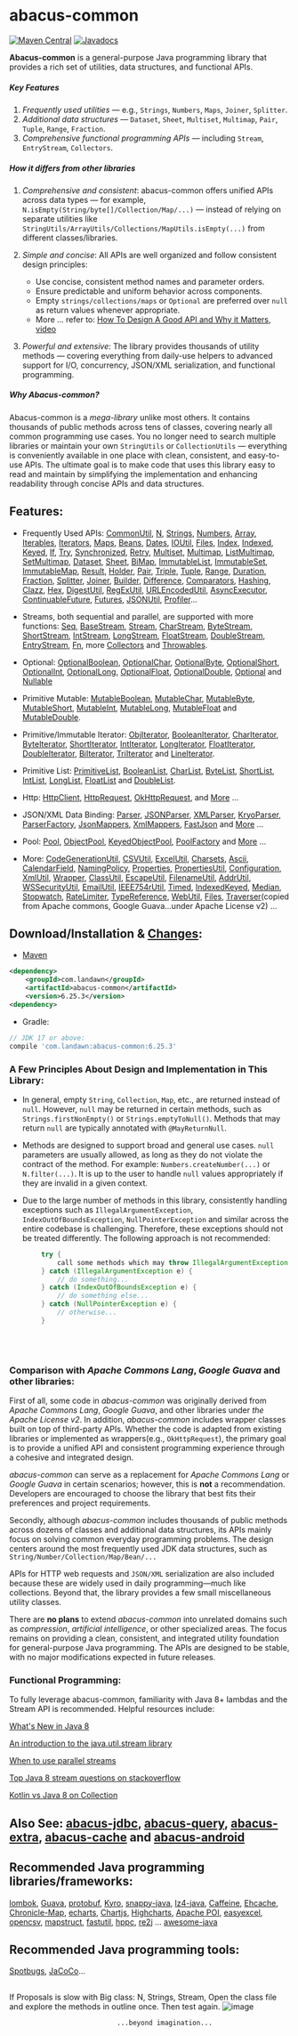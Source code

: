 # abacus-common
[![Maven Central](https://img.shields.io/maven-central/v/com.landawn/abacus-common.svg)](https://maven-badges.herokuapp.com/maven-central/com.landawn/abacus-common/)
[![Javadocs](https://img.shields.io/badge/javadoc-6.25.3-brightgreen.svg)](https://www.javadoc.io/doc/com.landawn/abacus-common/6.25.3/index.html)


**Abacus-common** is a general-purpose Java programming library that provides a rich set of utilities, data structures, and functional APIs.

##### Key Features

1. *Frequently used utilities* — e.g., `Strings`, `Numbers`, `Maps`, `Joiner`, `Splitter`.
2. *Additional data structures* — `Dataset`, `Sheet`, `Multiset`, `Multimap`, `Pair`, `Tuple`, `Range`, `Fraction`.
3. *Comprehensive functional programming APIs* — including `Stream`, `EntryStream`, `Collectors`.

##### How it differs from other libraries

1. *Comprehensive and consistent*:
   abacus-common offers unified APIs across data types — for example, `N.isEmpty(String/byte[]/Collection/Map/...)` — instead of relying on separate utilities like `StringUtils/ArrayUtils/Collections/MapUtils.isEmpty(...)` from different classes/libraries.

2. *Simple and concise*:
   All APIs are well organized and follow consistent design principles:
	* Use concise, consistent method names and parameter orders.
	* Ensure predictable and uniform behavior across components.
	* Empty `strings/collections/maps` or `Optional` are preferred over `null` as return values whenever appropriate.
	* More ... refer to: [How To Design A Good API and Why it Matters](https://static.googleusercontent.com/media/research.google.com/en//pubs/archive/32713.pdf), [video](https://www.youtube.com/watch?v=aAb7hSCtvGw)

3. *Powerful and extensive*:
   The library provides thousands of utility methods — covering everything from daily-use helpers to advanced support for I/O, concurrency, JSON/XML serialization, and functional programming.

##### Why Abacus-common?

Abacus-common is a *mega-library* unlike most others. It contains thousands of public methods across tens of classes, covering nearly all common programming use cases. You no longer need to search multiple libraries or maintain your own `StringUtils` or `CollectionUtils` — everything is conveniently available in one place with clean, consistent, and easy-to-use APIs. The ultimate goal is to make code that uses this library easy to read and maintain by simplifying the implementation and enhancing readability through concise APIs and data structures.

## Features:

* Frequently Used APIs: [CommonUtil](https://htmlpreview.github.io/?https://github.com/landawn/abacus-common/master/docs/CommonUtil_view.html), 
[N](https://htmlpreview.github.io/?https://github.com/landawn/abacus-common/master/docs/N_view.html), 
[Strings](https://htmlpreview.github.io/?https://github.com/landawn/abacus-common/master/docs/Strings_view.html), 
[Numbers](https://htmlpreview.github.io/?https://github.com/landawn/abacus-common/master/docs/Numbers_view.html), 
[Array](https://htmlpreview.github.io/?https://github.com/landawn/abacus-common/master/docs/Array_view.html), 
[Iterables](https://htmlpreview.github.io/?https://github.com/landawn/abacus-common/master/docs/Iterables_view.html), 
[Iterators](https://htmlpreview.github.io/?https://github.com/landawn/abacus-common/master/docs/Iterators_view.html), 
[Maps](https://htmlpreview.github.io/?https://github.com/landawn/abacus-common/master/docs/Maps_view.html), 
[Beans](https://htmlpreview.github.io/?https://github.com/landawn/abacus-common/master/docs/Beans_view.html), 
[Dates](https://htmlpreview.github.io/?https://github.com/landawn/abacus-common/master/docs/Dates_view.html), 
[IOUtil](https://htmlpreview.github.io/?https://github.com/landawn/abacus-common/master/docs/IOUtil_view.html), 
[Files](https://htmlpreview.github.io/?https://github.com/landawn/abacus-common/master/docs/Files_view.html), 
[Index](https://htmlpreview.github.io/?https://github.com/landawn/abacus-common/master/docs/Index_view.html), 
[Indexed](https://htmlpreview.github.io/?https://github.com/landawn/abacus-common/master/docs/Indexed_view.html), 
[Keyed](https://htmlpreview.github.io/?https://github.com/landawn/abacus-common/master/docs/Keyed_view.html), 
[If](https://htmlpreview.github.io/?https://github.com/landawn/abacus-common/master/docs/If_view.html), 
[Try](https://htmlpreview.github.io/?https://github.com/landawn/abacus-common/master/docs/Try_view.html), 
[Synchronized](https://htmlpreview.github.io/?https://github.com/landawn/abacus-common/master/docs/Synchronized_view.html), 
[Retry](https://htmlpreview.github.io/?https://github.com/landawn/abacus-common/master/docs/Retry_view.html), 
[Multiset](https://htmlpreview.github.io/?https://github.com/landawn/abacus-common/master/docs/Multiset_view.html), 
[Multimap](https://htmlpreview.github.io/?https://github.com/landawn/abacus-common/master/docs/Multimap_view.html), 
[ListMultimap](https://htmlpreview.github.io/?https://github.com/landawn/abacus-common/master/docs/ListMultimap_view.html), 
[SetMultimap](https://htmlpreview.github.io/?https://github.com/landawn/abacus-common/master/docs/SetMultimap_view.html), 
[Dataset](https://htmlpreview.github.io/?https://github.com/landawn/abacus-common/master/docs/Dataset_view.html), 
[Sheet](https://htmlpreview.github.io/?https://github.com/landawn/abacus-common/master/docs/Sheet_view.html), 
[BiMap](https://htmlpreview.github.io/?https://github.com/landawn/abacus-common/master/docs/BiMap_view.html), 
[ImmutableList](https://htmlpreview.github.io/?https://github.com/landawn/abacus-common/master/docs/ImmutableList_view.html), 
[ImmutableSet](https://htmlpreview.github.io/?https://github.com/landawn/abacus-common/master/docs/ImmutableSet_view.html), 
[ImmutableMap](https://htmlpreview.github.io/?https://github.com/landawn/abacus-common/master/docs/ImmutableMap_view.html), 
[Result](https://htmlpreview.github.io/?https://github.com/landawn/abacus-common/master/docs/Result_view.html), 
[Holder](https://htmlpreview.github.io/?https://github.com/landawn/abacus-common/master/docs/Holder_view.html), 
[Pair](https://htmlpreview.github.io/?https://github.com/landawn/abacus-common/master/docs/Pair_view.html), 
[Triple](https://htmlpreview.github.io/?https://github.com/landawn/abacus-common/master/docs/Triple_view.html), 
[Tuple](https://htmlpreview.github.io/?https://github.com/landawn/abacus-common/master/docs/Tuple_view.html), 
[Range](https://htmlpreview.github.io/?https://github.com/landawn/abacus-common/master/docs/Range_view.html), 
[Duration](https://htmlpreview.github.io/?https://github.com/landawn/abacus-common/master/docs/Duration_view.html), 
[Fraction](https://htmlpreview.github.io/?https://github.com/landawn/abacus-common/master/docs/Fraction_view.html), 
[Splitter](https://htmlpreview.github.io/?https://github.com/landawn/abacus-common/master/docs/Splitter_view.html), 
[Joiner](https://htmlpreview.github.io/?https://github.com/landawn/abacus-common/master/docs/Joiner_view.html), 
[Builder](https://htmlpreview.github.io/?https://github.com/landawn/abacus-common/master/docs/Builder_view.html), 
[Difference](https://htmlpreview.github.io/?https://github.com/landawn/abacus-common/master/docs/Difference_view.html), 
[Comparators](https://htmlpreview.github.io/?https://github.com/landawn/abacus-common/master/docs/Comparators_view.html), 
[Hashing](https://htmlpreview.github.io/?https://github.com/landawn/abacus-common/master/docs/Hashing_view.html), 
[Clazz](https://htmlpreview.github.io/?https://github.com/landawn/abacus-common/master/docs/Clazz_view.html), 
[Hex](https://htmlpreview.github.io/?https://github.com/landawn/abacus-common/master/docs/Hex_view.html), 
[DigestUtil](https://htmlpreview.github.io/?https://github.com/landawn/abacus-common/master/docs/DigestUtil_view.html), 
[RegExUtil](https://htmlpreview.github.io/?https://github.com/landawn/abacus-common/master/docs/RegExUtil_view.html), 
[URLEncodedUtil](https://htmlpreview.github.io/?https://github.com/landawn/abacus-common/master/docs/URLEncodedUtil_view.html), 
[AsyncExecutor](https://htmlpreview.github.io/?https://github.com/landawn/abacus-common/master/docs/AsyncExecutor_view.html), 
[ContinuableFuture](https://htmlpreview.github.io/?https://github.com/landawn/abacus-common/master/docs/ContinuableFuture_view.html), 
[Futures](https://htmlpreview.github.io/?https://github.com/landawn/abacus-common/master/docs/Futures_view.html),
[JSONUtil](https://htmlpreview.github.io/?https://github.com/landawn/abacus-common/master/docs/JSONUtil_view.html), 
[Profiler](https://htmlpreview.github.io/?https://github.com/landawn/abacus-common/master/docs/Profiler_view.html)...

* Streams, both sequential and parallel, are supported with more functions: 
[Seq](https://htmlpreview.github.io/?https://github.com/landawn/abacus-common/master/docs/Seq_view.html), 
[BaseStream](https://htmlpreview.github.io/?https://github.com/landawn/abacus-common/master/docs/BaseStream_view.html), 
[Stream](https://htmlpreview.github.io/?https://github.com/landawn/abacus-common/master/docs/Stream_view.html), 
[CharStream](https://htmlpreview.github.io/?https://github.com/landawn/abacus-common/master/docs/CharStream_view.html), 
[ByteStream](https://htmlpreview.github.io/?https://github.com/landawn/abacus-common/master/docs/ByteStream_view.html), 
[ShortStream](https://htmlpreview.github.io/?https://github.com/landawn/abacus-common/master/docs/ShortStream_view.html), 
[IntStream](https://htmlpreview.github.io/?https://github.com/landawn/abacus-common/master/docs/IntStream_view.html), 
[LongStream](https://htmlpreview.github.io/?https://github.com/landawn/abacus-common/master/docs/LongStream_view.html), 
[FloatStream](https://htmlpreview.github.io/?https://github.com/landawn/abacus-common/master/docs/FloatStream_view.html), 
[DoubleStream](https://htmlpreview.github.io/?https://github.com/landawn/abacus-common/master/docs/DoubleStream_view.html), 
[EntryStream](https://htmlpreview.github.io/?https://github.com/landawn/abacus-common/master/docs/EntryStream_view.html), 
[Fn](https://htmlpreview.github.io/?https://github.com/landawn/abacus-common/master/docs/Fn_view.html), 
more [Collectors](https://htmlpreview.github.io/?https://github.com/landawn/abacus-common/master/docs/Collectors_view.html) and 
[Throwables](https://htmlpreview.github.io/?https://github.com/landawn/abacus-common/master/docs/Throwables_view.html).

* Optional: 
[OptionalBoolean](https://htmlpreview.github.io/?https://github.com/landawn/abacus-common/master/docs/OptionalBoolean_view.html), 
[OptionalChar](https://htmlpreview.github.io/?https://github.com/landawn/abacus-common/master/docs/OptionalChar_view.html), 
[OptionalByte](https://htmlpreview.github.io/?https://github.com/landawn/abacus-common/master/docs/OptionalByte_view.html), 
[OptionalShort](https://htmlpreview.github.io/?https://github.com/landawn/abacus-common/master/docs/OptionalShort_view.html), 
[OptionalInt](https://htmlpreview.github.io/?https://github.com/landawn/abacus-common/master/docs/OptionalInt_view.html), 
[OptionalLong](https://htmlpreview.github.io/?https://github.com/landawn/abacus-common/master/docs/OptionalLong_view.html), 
[OptionalFloat](https://htmlpreview.github.io/?https://github.com/landawn/abacus-common/master/docs/OptionalFloat_view.html), 
[OptionalDouble](https://htmlpreview.github.io/?https://github.com/landawn/abacus-common/master/docs/OptionalDouble_view.html), 
[Optional](https://htmlpreview.github.io/?https://github.com/landawn/abacus-common/master/docs/Optional_view.html) and 
[Nullable](https://htmlpreview.github.io/?https://github.com/landawn/abacus-common/master/docs/Nullable_view.html)

* Primitive Mutable: 
[MutableBoolean](https://htmlpreview.github.io/?https://github.com/landawn/abacus-common/master/docs/MutableBoolean_view.html), 
[MutableChar](https://htmlpreview.github.io/?https://github.com/landawn/abacus-common/master/docs/MutableChar_view.html), 
[MutableByte](https://htmlpreview.github.io/?https://github.com/landawn/abacus-common/master/docs/MutableByte_view.html), 
[MutableShort](https://htmlpreview.github.io/?https://github.com/landawn/abacus-common/master/docs/MutableShort_view.html), 
[MutableInt](https://htmlpreview.github.io/?https://github.com/landawn/abacus-common/master/docs/MutableInt_view.html), 
[MutableLong](https://htmlpreview.github.io/?https://github.com/landawn/abacus-common/master/docs/MutableLong_view.html), 
[MutableFloat](https://htmlpreview.github.io/?https://github.com/landawn/abacus-common/master/docs/MutableFloat_view.html) and 
[MutableDouble](https://htmlpreview.github.io/?https://github.com/landawn/abacus-common/master/docs/MutableDouble_view.html).

* Primitive/Immutable Iterator: 
[ObjIterator](https://htmlpreview.github.io/?https://github.com/landawn/abacus-common/master/docs/ObjIterator_view.html),
[BooleanIterator](https://htmlpreview.github.io/?https://github.com/landawn/abacus-common/master/docs/BooleanIterator_view.html), 
[CharIterator](https://htmlpreview.github.io/?https://github.com/landawn/abacus-common/master/docs/CharIterator_view.html), 
[ByteIterator](https://htmlpreview.github.io/?https://github.com/landawn/abacus-common/master/docs/ByteIterator_view.html), 
[ShortIterator](https://htmlpreview.github.io/?https://github.com/landawn/abacus-common/master/docs/ShortIterator_view.html), 
[IntIterator](https://htmlpreview.github.io/?https://github.com/landawn/abacus-common/master/docs/IntIterator_view.html), 
[LongIterator](https://htmlpreview.github.io/?https://github.com/landawn/abacus-common/master/docs/LongIterator_view.html), 
[FloatIterator](https://htmlpreview.github.io/?https://github.com/landawn/abacus-common/master/docs/FloatIterator_view.html), 
[DoubleIterator](https://htmlpreview.github.io/?https://github.com/landawn/abacus-common/master/docs/DoubleIterator_view.html),
[BiIterator](https://htmlpreview.github.io/?https://github.com/landawn/abacus-common/master/docs/BiIterator_view.html),
[TriIterator](https://htmlpreview.github.io/?https://github.com/landawn/abacus-common/master/docs/TriIterator_view.html) and 
[LineIterator](https://htmlpreview.github.io/?https://github.com/landawn/abacus-common/master/docs/LineIterator_view.html). 

* Primitive List: 
[PrimitiveList](https://htmlpreview.github.io/?https://github.com/landawn/abacus-common/master/docs/PrimitiveList_view.html), 
[BooleanList](https://htmlpreview.github.io/?https://github.com/landawn/abacus-common/master/docs/BooleanList_view.html), 
[CharList](https://htmlpreview.github.io/?https://github.com/landawn/abacus-common/master/docs/CharList_view.html), 
[ByteList](https://htmlpreview.github.io/?https://github.com/landawn/abacus-common/master/docs/ByteList_view.html), 
[ShortList](https://htmlpreview.github.io/?https://github.com/landawn/abacus-common/master/docs/ShortList_view.html), 
[IntList](https://htmlpreview.github.io/?https://github.com/landawn/abacus-common/master/docs/IntList_view.html), 
[LongList](https://htmlpreview.github.io/?https://github.com/landawn/abacus-common/master/docs/LongList_view.html), 
[FloatList](https://htmlpreview.github.io/?https://github.com/landawn/abacus-common/master/docs/FloatList_view.html) and
[DoubleList](https://htmlpreview.github.io/?https://github.com/landawn/abacus-common/master/docs/DoubleList_view.html).

* Http:
[HttpClient](https://htmlpreview.github.io/?https://github.com/landawn/abacus-common/master/docs/HttpClient_view.html), 
[HttpRequest](https://htmlpreview.github.io/?https://github.com/landawn/abacus-common/master/docs/HttpRequest_view.html), 
[OkHttpRequest](https://htmlpreview.github.io/?https://github.com/landawn/abacus-common/master/docs/OkHttpRequest_view.html), 
and [More](https://www.javadoc.io/static/com.landawn/abacus-common/6.25.3/com/landawn/abacus/http/package-summary.html) ...

* JSON/XML Data Binding: 
[Parser](https://static.javadoc.io/com.landawn/abacus-common/6.25.3/com/landawn/abacus/parser/Parser.html), 
[JSONParser](https://static.javadoc.io/com.landawn/abacus-common/6.25.3/com/landawn/abacus/parser/JSONParser.html), 
[XMLParser](https://static.javadoc.io/com.landawn/abacus-common/6.25.3/com/landawn/abacus/parser/XMLParser.html), 
[KryoParser](https://static.javadoc.io/com.landawn/abacus-common/6.25.3/com/landawn/abacus/parser/KryoParser.html), 
[ParserFactory](https://static.javadoc.io/com.landawn/abacus-common/6.25.3/com/landawn/util/parser/ParserFactory.html),
[JsonMappers](https://static.javadoc.io/com.landawn/abacus-common/6.25.3/com/landawn/abacus/util/JsonMappers.html), 
[XmlMappers](https://static.javadoc.io/com.landawn/abacus-common/6.25.3/com/landawn/abacus/util/XmlMappers.html), 
[FastJson](https://static.javadoc.io/com.landawn/abacus-common/6.25.3/com/landawn/abacus/util/FastJson.html)
and [More](https://www.javadoc.io/static/com.landawn/abacus-common/6.25.3/com/landawn/abacus/parser/package-summary.html) ...

* Pool: 
[Pool](https://static.javadoc.io/com.landawn/abacus-common/6.25.3/com/landawn/abacus/pool/Pool_view.html), 
[ObjectPool](https://static.javadoc.io/com.landawn/abacus-common/6.25.3/com/landawn/abacus/pool/ObjectPool.html), 
[KeyedObjectPool](https://static.javadoc.io/com.landawn/abacus-common/6.25.3/com/landawn/abacus/pool/KeyedObjectPool.html), 
[PoolFactory](https://static.javadoc.io/com.landawn/abacus-common/6.25.3/com/landawn/abacus/pool/PoolFactory.html)
and [More](https://www.javadoc.io/static/com.landawn/abacus-common/6.25.3/com/landawn/abacus/pool/package-summary.html) ...


* More:
[CodeGenerationUtil](https://static.javadoc.io/com.landawn/abacus-common/6.25.3/com/landawn/abacus/util/CodeGenerationUtil.html), 
[CSVUtil](https://static.javadoc.io/com.landawn/abacus-common/6.25.3/com/landawn/abacus/util/CSVUtil.html),
[ExcelUtil](https://static.javadoc.io/com.landawn/abacus-common/6.25.3/com/landawn/abacus/poi/ExcelUtil.html),
[Charsets](https://static.javadoc.io/com.landawn/abacus-common/6.25.3/com/landawn/abacus/util/Charsets.html),
[Ascii](https://static.javadoc.io/com.landawn/abacus-common/6.25.3/com/landawn/abacus/util/Ascii.html),
[CalendarField](https://static.javadoc.io/com.landawn/abacus-common/6.25.3/com/landawn/abacus/util/CalendarField.html),
[NamingPolicy](https://static.javadoc.io/com.landawn/abacus-common/6.25.3/com/landawn/abacus/util/NamingPolicy.html), 
[Properties](https://static.javadoc.io/com.landawn/abacus-common/6.25.3/com/landawn/abacus/util/Properties.html),
[PropertiesUtil](https://static.javadoc.io/com.landawn/abacus-common/6.25.3/com/landawn/abacus/util/PropertiesUtil.html),
[Configuration](https://static.javadoc.io/com.landawn/abacus-common/6.25.3/com/landawn/abacus/util/Configuration.html),
[XmlUtil](https://static.javadoc.io/com.landawn/abacus-common/6.25.3/com/landawn/abacus/util/XmlUtil.html),
[Wrapper](https://static.javadoc.io/com.landawn/abacus-common/6.25.3/com/landawn/abacus/util/Wrapper.html),
[ClassUtil](https://static.javadoc.io/com.landawn/abacus-common/6.25.3/com/landawn/abacus/util/ClassUtil.html),
[EscapeUtil](https://static.javadoc.io/com.landawn/abacus-common/6.25.3/com/landawn/abacus/util/EscapeUtil.html),
[FilenameUtil](https://static.javadoc.io/com.landawn/abacus-common/6.25.3/com/landawn/abacus/util/FilenameUtil.html),
[AddrUtil](https://static.javadoc.io/com.landawn/abacus-common/6.25.3/com/landawn/abacus/util/AddrUtil.html),
[WSSecurityUtil](https://static.javadoc.io/com.landawn/abacus-common/6.25.3/com/landawn/abacus/util/WSSecurityUtil.html),
[EmailUtil](https://static.javadoc.io/com.landawn/abacus-common/6.25.3/com/landawn/abacus/util/EmailUtil.html),
[IEEE754rUtil](https://static.javadoc.io/com.landawn/abacus-common/6.25.3/com/landawn/abacus/util/IEEE754rUtil.html),
[Timed](https://static.javadoc.io/com.landawn/abacus-common/6.25.3/com/landawn/abacus/util/Timed.html),
[IndexedKeyed](https://static.javadoc.io/com.landawn/abacus-common/6.25.3/com/landawn/abacus/util/IndexedKeyed.html),
[Median](https://static.javadoc.io/com.landawn/abacus-common/6.25.3/com/landawn/abacus/util/Median.html),
[Stopwatch](https://static.javadoc.io/com.landawn/abacus-common/6.25.3/com/landawn/abacus/util/Stopwatch.html),
[RateLimiter](https://static.javadoc.io/com.landawn/abacus-common/6.25.3/com/landawn/abacus/util/RateLimiter.html),
[TypeReference](https://static.javadoc.io/com.landawn/abacus-common/6.25.3/com/landawn/abacus/util/TypeReference.html),
[WebUtil](https://static.javadoc.io/com.landawn/abacus-common/6.25.3/com/landawn/abacus/http/WebUtil.html),
[Files](https://static.javadoc.io/com.landawn/abacus-common/6.25.3/com/landawn/abacus/guava/Files.html),
[Traverser](https://static.javadoc.io/com.landawn/abacus-common/6.25.3/com/landawn/abacus/guava/Traverser.html)(copied from Apache commons, Google Guava...under Apache License v2) ...


## Download/Installation & [Changes](https://github.com/landawn/abacus-common/blob/master/CHANGES.md):

* [Maven](https://central.sonatype.com/artifact/com.landawn/abacus-common)

```xml
<dependency>
	<groupId>com.landawn</groupId>
	<artifactId>abacus-common</artifactId>
	<version>6.25.3</version> 
<dependency>
```

* Gradle:

```gradle
// JDK 17 or above:
compile 'com.landawn:abacus-common:6.25.3'
```


### A Few Principles About Design and Implementation in This Library:

* In general, empty `String`, `Collection`, `Map`, etc., are returned instead of `null`. However, `null` may be returned in certain methods, such as `Strings.firstNonEmpty()` or `Strings.emptyToNull()`. Methods that may return `null` are typically annotated with `@MayReturnNull`.


* Methods are designed to support broad and general use cases. `null` parameters are usually allowed, as long as they do not violate the contract of the method. For example: `Numbers.createNumber(...)` or `N.filter(...)`. It is up to the user to handle `null` values appropriately if they are invalid in a given context.


* Due to the large number of methods in this library, consistently handling exceptions such as `IllegalArgumentException`, `IndexOutOfBoundsException`,  `NullPointerException` and similar across the entire codebase is challenging. Therefore, these exceptions should not be treated differently. The following approach is not recommended:

```java
		try {
		    call some methods which may throw IllegalArgumentException, IndexOutOfBoundsException or NullPointerException in this library.
		} catch (IllegalArgumentException e) {
		    // do something...
		} catch (IndexOutOfBoundsException e) {
		    // do something else...
		} catch (NullPointerException e) {
		    // otherwise...
		}
```

<br>
<br>

### Comparison with *Apache Commons Lang*, *Google Guava* and other libraries:

First of all, some code in *abacus-common* was originally derived from *Apache Commons Lang*, *Google Guava*, and other libraries under *the Apache License v2*.
In addition, *abacus-common* includes wrapper classes built on top of third-party APIs. Whether the code is adapted from existing libraries or implemented as wrappers(e.g., `OkHttpRequest`), the primary goal is to provide a unified API and consistent programming experience through a cohesive and integrated design.

*abacus-common* can serve as a replacement for *Apache Commons Lang* or *Google Guava* in certain scenarios; however, this is **not** a recommendation. Developers are encouraged to choose the library that best fits their preferences and project requirements.

Secondly, although *abacus-common* includes thousands of public methods across dozens of classes and additional data structures, its APIs mainly focus on solving common everyday programming problems. The design centers around the most frequently used JDK data structures, such as `String/Number/Collection/Map/Bean/...`

APIs for HTTP web requests and `JSON/XML` serialization are also included because these are widely used in daily programming—much like collections.
Beyond that, the library provides a few small miscellaneous utility classes.

There are **no plans** to extend *abacus-common* into unrelated domains such as *compression*, *artificial intelligence*, or other specialized areas. The focus remains on providing a clean, consistent, and integrated utility foundation for general-purpose Java programming. The APIs are designed to be stable, with no major modifications expected in future releases.

### Functional Programming:
To fully leverage abacus-common, familiarity with Java 8+ lambdas and the Stream API is recommended. Helpful resources include:

[What's New in Java 8](https://leanpub.com/whatsnewinjava8/read)

[An introduction to the java.util.stream library](https://www.ibm.com/developerworks/library/j-java-streams-1-brian-goetz/index.html)

[When to use parallel streams](http://gee.cs.oswego.edu/dl/html/StreamParallelGuidance.html)

[Top Java 8 stream questions on stackoverflow](./Top_java_8_stream_questions_so.md)

[Kotlin vs Java 8 on Collection](./Java_Kotlin.md)



## Also See: [abacus-jdbc](https://github.com/landawn/abacus-jdbc), [abacus-query](https://github.com/landawn/abacus-query), [abacus-extra](https://github.com/landawn/abacus-extra), [abacus-cache](https://github.com/landawn/abacus-cache) and [abacus-android](https://github.com/landawn/abacus-android)


## Recommended Java programming libraries/frameworks:
[lombok](https://github.com/rzwitserloot/lombok), 
[Guava](https://github.com/google/guava), 
[protobuf](https://github.com/protocolbuffers/protobuf), 
[Kyro](https://github.com/EsotericSoftware/kryo), 
[snappy-java](https://github.com/xerial/snappy-java), 
[lz4-java](https://github.com/lz4/lz4-java), 
[Caffeine](https://github.com/ben-manes/caffeine), 
[Ehcache](http://www.ehcache.org/), 
[Chronicle-Map](https://github.com/OpenHFT/Chronicle-Map), 
[echarts](https://github.com/apache/incubator-echarts), 
[Chartjs](https://github.com/chartjs/Chart.js), 
[Highcharts](https://www.highcharts.com/blog/products/highcharts/), 
[Apache POI](https://github.com/apache/poi), 
[easyexcel](https://github.com/alibaba/easyexcel),
[opencsv](http://opencsv.sourceforge.net/), 
[mapstruct](https://github.com/mapstruct/mapstruct), 
[fastutil](https://github.com/vigna/fastutil), 
[hppc](https://github.com/carrotsearch/hppc), 
[re2j](https://github.com/google/re2j) ... [awesome-java](https://github.com/akullpp/awesome-java)

## Recommended Java programming tools:
[Spotbugs](https://github.com/spotbugs/spotbugs), [JaCoCo](https://www.eclemma.org/jacoco/)...


## 

If Proposals is slow with Big class: N, Strings, Stream, Open the class file and explore the methods in outline once. Then test again.
![image](https://github.com/landawn/abacus-common/assets/16568599/248990bb-f2c8-43e0-956b-edaa1477d5cd)

                               ...beyond imagination...


